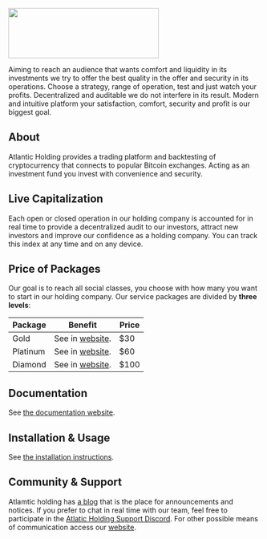 <a href="http://atlaticholding.tk"><img  width="300pz" height="100pz" src="https://svgshare.com/i/991.svg"></a>

Aiming to reach an audience that wants comfort and liquidity in its investments we try to offer the best quality in the offer and security in its operations. Choose a strategy, range of operation, test and just watch your profits. Decentralized and auditable we do not interfere in its result. Modern and intuitive platform your satisfaction, comfort, security and profit is our biggest goal.

## About
Atlantic Holding provides a trading platform and backtesting of cryptocurrency that connects to popular Bitcoin exchanges. Acting as an investment fund you invest with convenience and security.

## Live Capitalization

Each open or closed operation in our holding company is accounted for in real time to provide a decentralized audit to our investors, attract new investors and improve our confidence as a holding company. You can track this index at any time and on any device.

## Price of Packages

Our goal is to reach all social classes, you choose with how many you want to start in our holding company. Our service packages are divided by **three levels**:

Package | Benefit | Price
------------ | ------------- | -------------
Gold | See in [website](http://atlaticholding.tk). | $30
Platinum | See in [website](http://atlaticholding.tk). | $60
Diamond | See in [website](http://atlaticholding.tk). | $100

## Documentation

See [the documentation website](http://atlaticholding.tk/docs).

## Installation & Usage

See [the installation instructions](http://atlaticholding.tk/docs/installation/guide).

## Community & Support

Atlamtic holding has [a blog](http://atlaticholding.tk/blog) that is the place for announcements and notices. If you prefer to chat in real time with our team, feel free to participate in the [Atlatic Holding Support Discord](https://discord.gg/). For other possible means of communication access our [website](http://atlaticholding.tk/about).
